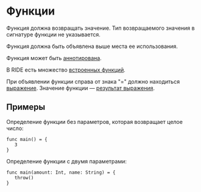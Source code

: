 # Функции

Функция должна возвращать значение. Тип возвращаемого значения в сигнатуре функции не указывается.

Функция должна быть объявлена выше места ее использования.

Функция может быть [аннотирована](/ride/annotations.md).

В RIDE есть множество [встроенных функций](/ride/built-in-functions.md).

При объявлении функции справа от знака "=" должно находиться [выражение](/ride/expression.md). Значение функции — [результат выражения](/ride/expression.md#expression-result).

## Примеры

Определение функции без параметров, которая возвращает целое число:

``` ride
func main() = {
   3
}
```

Определение функции с двумя параметрами:

``` ride
func main(amount: Int, name: String) = {
   throw()
}
```
